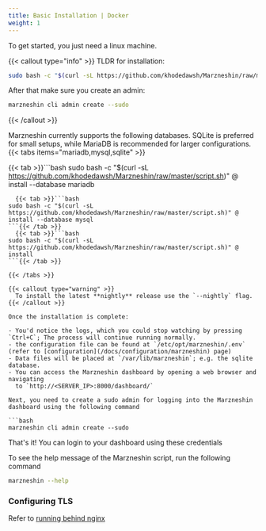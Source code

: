 ```yaml
---
title: Basic Installation | Docker
weight: 1
---
```


To get started, you just need a linux machine.

{{< callout type="info" >}}
  TLDR for installation:

  ```bash
  sudo bash -c "$(curl -sL https://github.com/khodedawsh/Marzneshin/raw/master/script.sh)" @ install
  ```
  After that make sure you create an admin:
  ```bash
  marzneshin cli admin create --sudo
  ```
{{< /callout >}}

Marzneshin currently supports the following databases. SQLite is preferred for small setups, while MariaDB is recommended for larger configurations.
{{< tabs items="mariadb,mysql,sqlite" >}}

  {{< tab >}}```bash
sudo bash -c "$(curl -sL https://github.com/khodedawsh/Marzneshin/raw/master/script.sh)" @ install --database mariadb
```{{< /tab >}}
  {{< tab >}}```bash
sudo bash -c "$(curl -sL https://github.com/khodedawsh/Marzneshin/raw/master/script.sh)" @ install --database mysql
```{{< /tab >}}
  {{< tab >}}```bash
sudo bash -c "$(curl -sL https://github.com/khodedawsh/Marzneshin/raw/master/script.sh)" @ install
```{{< /tab >}}

{{< /tabs >}}

{{< callout type="warning" >}}
  To install the latest **nightly** release use the `--nightly` flag.
{{< /callout >}}

Once the installation is complete:

- You'd notice the logs, which you could stop watching by pressing `Ctrl+C`; The process will continue running normally.
- the configuration file can be found at `/etc/opt/marzneshin/.env` (refer to [configuration](/docs/configuration/marzneshin) page)
- Data files will be placed at `/var/lib/marzneshin`; e.g. the sqlite database.
- You can access the Marzneshin dashboard by opening a web browser and navigating
  to `http://<SERVER_IP>:8000/dashboard/`

Next, you need to create a sudo admin for logging into the Marzneshin dashboard using the following command

```bash
marzneshin cli admin create --sudo
```

That's it! You can login to your dashboard using these credentials

To see the help message of the Marzneshin script, run the following command

```bash
marzneshin --help
```

### Configuring TLS

Refer to [running behind nginx](/docs/how-to-guides/behind-nginx)